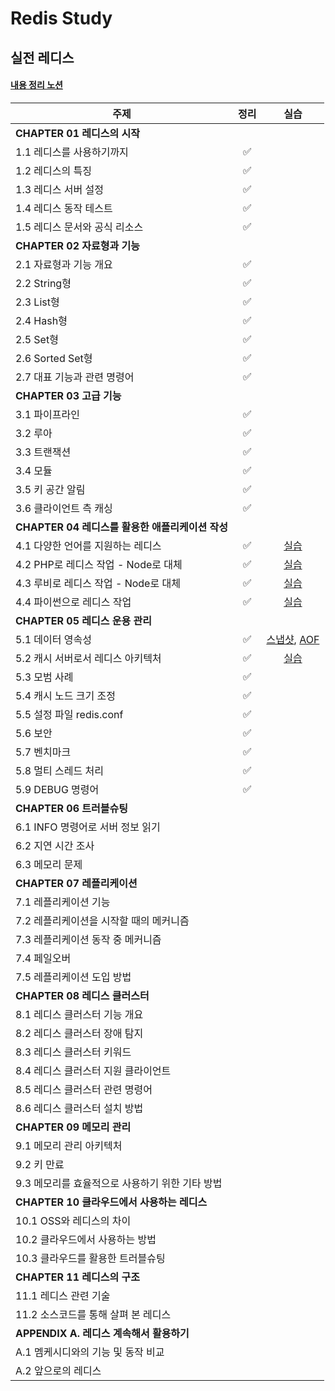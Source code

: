 # Redis Study

## 실전 레디스

#### [내용 정리 노션](https://seongeun-study.notion.site/Redis-9a7f5268d5104159bee1ad6bf2b87716?pvs=4)

| 주제                                             | 정리 |                                                                             실습                                                                             |
| ------------------------------------------------ | :--: | :----------------------------------------------------------------------------------------------------------------------------------------------------------: |
| **CHAPTER 01 레디스의 시작**                     |      |                                                                                                                                                              |
| 1.1 레디스를 사용하기까지                        |  ✅  |                                                                            [](#)                                                                             |
| 1.2 레디스의 특징                                |  ✅  |                                                                            [](#)                                                                             |
| 1.3 레디스 서버 설정                             |  ✅  |                                                                            [](#)                                                                             |
| 1.4 레디스 동작 테스트                           |  ✅  |                                                                            [](#)                                                                             |
| 1.5 레디스 문서와 공식 리소스                    |  ✅  |                                                                            [](#)                                                                             |
| **CHAPTER 02 자료형과 기능**                     |      |                                                                                                                                                              |
| 2.1 자료형과 기능 개요                           |  ✅  |                                                                            [](#)                                                                             |
| 2.2 String형                                     |  ✅  |                                                                            [](#)                                                                             |
| 2.3 List형                                       |  ✅  |                                                                            [](#)                                                                             |
| 2.4 Hash형                                       |  ✅  |                                                                            [](#)                                                                             |
| 2.5 Set형                                        |  ✅  |                                                                            [](#)                                                                             |
| 2.6 Sorted Set형                                 |  ✅  |                                                                            [](#)                                                                             |
| 2.7 대표 기능과 관련 명령어                      |  ✅  |                                                                            [](#)                                                                             |
| **CHAPTER 03 고급 기능**                         |      |                                                                                                                                                              |
| 3.1 파이프라인                                   |  ✅  |                                                                            [](#)                                                                             |
| 3.2 루아                                         |  ✅  |                                                                            [](#)                                                                             |
| 3.3 트랜잭션                                     |  ✅  |                                                                            [](#)                                                                             |
| 3.4 모듈                                         |  ✅  |                                                                            [](#)                                                                             |
| 3.5 키 공간 알림                                 |  ✅  |                                                                            [](#)                                                                             |
| 3.6 클라이언트 측 캐싱                           |  ✅  |                                                                            [](#)                                                                             |
| **CHAPTER 04 레디스를 활용한 애플리케이션 작성** |      |                                                                                                                                                              |
| 4.1 다양한 언어를 지원하는 레디스                |  ✅  |                                        [실습](https://github.com/seongeun42/Redis-Study/tree/main/redis-prac-string)                                         |
| 4.2 PHP로 레디스 작업 - Node로 대체              |  ✅  |                                         [실습](https://github.com/seongeun42/Redis-Study/tree/main/redis-prac-list)                                          |
| 4.3 루비로 레디스 작업 - Node로 대체             |  ✅  |                                         [실습](https://github.com/seongeun42/Redis-Study/tree/main/redis-prac-sort)                                          |
| 4.4 파이썬으로 레디스 작업                       |  ✅  |                                         [실습](https://github.com/seongeun42/Redis-Study/tree/main/redis-prac-chat)                                          |
| **CHAPTER 05 레디스 운용 관리**                  |      |                                                                                                                                                              |
| 5.1 데이터 영속성                                |  ✅  | [스냅샷](https://github.com/seongeun42/Redis-Study/tree/main/redis-prac-snapshot), [AOF](https://github.com/seongeun42/Redis-Study/tree/main/redis-prac-aof) |
| 5.2 캐시 서버로서 레디스 아키텍처                |  ✅  |                                        [실습](https://github.com/seongeun42/Redis-Study/tree/main/redis-prac-pattern)                                        |
| 5.3 모범 사례                                    |  ✅  |                                                                            [](#)                                                                             |
| 5.4 캐시 노드 크기 조정                          |  ✅  |                                                                            [](#)                                                                             |
| 5.5 설정 파일 redis.conf                         |  ✅  |                                                                            [](#)                                                                             |
| 5.6 보안                                         |  ✅  |                                                                            [](#)                                                                             |
| 5.7 벤치마크                                     |  ✅  |                                                                            [](#)                                                                             |
| 5.8 멀티 스레드 처리                             |  ✅  |                                                                            [](#)                                                                             |
| 5.9 DEBUG 명령어                                 |  ✅  |                                                                            [](#)                                                                             |
| **CHAPTER 06 트러블슈팅**                        |      |
| 6.1 INFO 명령어로 서버 정보 읽기                 |      |                                                                            [](#)                                                                             |
| 6.2 지연 시간 조사                               |      |                                                                            [](#)                                                                             |
| 6.3 메모리 문제                                  |      |                                                                            [](#)                                                                             |
| **CHAPTER 07 레플리케이션**                      |      |
| 7.1 레플리케이션 기능                            |      |                                                                            [](#)                                                                             |
| 7.2 레플리케이션을 시작할 때의 메커니즘          |      |                                                                            [](#)                                                                             |
| 7.3 레플리케이션 동작 중 메커니즘                |      |                                                                            [](#)                                                                             |
| 7.4 페일오버                                     |      |                                                                            [](#)                                                                             |
| 7.5 레플리케이션 도입 방법                       |      |                                                                            [](#)                                                                             |
| **CHAPTER 08 레디스 클러스터**                   |      |                                                                                                                                                              |
| 8.1 레디스 클러스터 기능 개요                    |      |                                                                            [](#)                                                                             |
| 8.2 레디스 클러스터 장애 탐지                    |      |                                                                            [](#)                                                                             |
| 8.3 레디스 클러스터 키워드                       |      |                                                                            [](#)                                                                             |
| 8.4 레디스 클러스터 지원 클라이언트              |      |                                                                            [](#)                                                                             |
| 8.5 레디스 클러스터 관련 명령어                  |      |                                                                            [](#)                                                                             |
| 8.6 레디스 클러스터 설치 방법                    |      |                                                                            [](#)                                                                             |
| **CHAPTER 09 메모리 관리**                       |      |                                                                                                                                                              |
| 9.1 메모리 관리 아키텍처                         |      |                                                                            [](#)                                                                             |
| 9.2 키 만료                                      |      |                                                                            [](#)                                                                             |
| 9.3 메모리를 효율적으로 사용하기 위한 기타 방법  |      |                                                                            [](#)                                                                             |
| **CHAPTER 10 클라우드에서 사용하는 레디스**      |      |                                                                                                                                                              |
| 10.1 OSS와 레디스의 차이                         |      |                                                                            [](#)                                                                             |
| 10.2 클라우드에서 사용하는 방법                  |      |                                                                            [](#)                                                                             |
| 10.3 클라우드를 활용한 트러블슈팅                |      |                                                                            [](#)                                                                             |
| **CHAPTER 11 레디스의 구조**                     |      |                                                                                                                                                              |
| 11.1 레디스 관련 기술                            |      |                                                                            [](#)                                                                             |
| 11.2 소스코드를 통해 살펴 본 레디스              |      |                                                                            [](#)                                                                             |
| **APPENDIX A. 레디스 계속해서 활용하기**         |      |                                                                                                                                                              |
| A.1 멤케시디와의 기능 및 동작 비교               |      |                                                                            [](#)                                                                             |
| A.2 앞으로의 레디스                              |      |                                                                            [](#)                                                                             |
